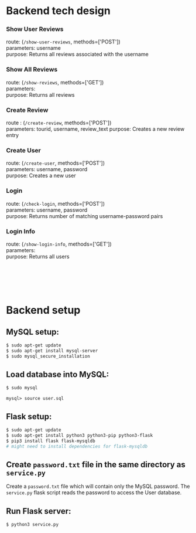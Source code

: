# Backend tech design

### Show User Reviews
route: (`/show-user-reviews`, methods=['POST'])  
parameters: username  
purpose: Returns all reviews associated with the username  

### Show All Reviews
route: (`/show-reviews`, methods=['GET'])  
parameters:  
purpose: Returns all reviews  

### Create Review  
route : (`/create-review`, methods=['POST'])  
parameters: tourid, username, review_text
purpose: Creates a new review entry  

### Create User
route: (`/create-user`, methods=['POST'])  
parameters: username, password  
purpose: Creates a new user  

### Login
route: (`/check-login`, methods=['POST'])  
parameters: username, password  
purpose: Returns number of matching username-password pairs  

### Login Info  
route: (`/show-login-info`, methods=['GET'])  
parameters:   
purpose: Returns all users  

</br></br></br></br>


# Backend setup

## MySQL setup:

```bash
$ sudo apt-get update
$ sudo apt-get install mysql-server
$ sudo mysql_secure_installation
```

## Load database into MySQL:


```bash
$ sudo mysql
```
```
mysql> source user.sql
```

## Flask setup:

```bash
$ sudo apt-get update
$ sudo apt-get install python3 python3-pip python3-flask
$ pip3 install flask flask-mysqldb 
# might need to install dependencies for flask-mysqldb
```

## Create `password.txt` file in the same directory as `service.py`

Create a `password.txt` file which will contain only the MySQL password.
The `service.py` flask script reads the password to access the User database.

## Run Flask server:

```bash
$ python3 service.py
```

